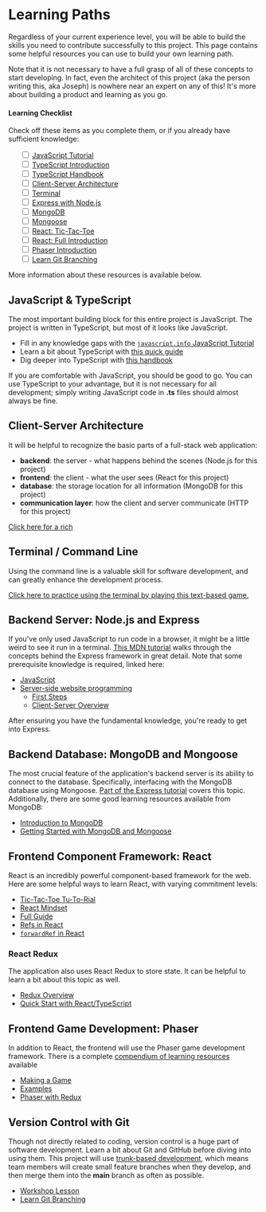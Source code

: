 # Learning Paths
Regardless of your current experience level, you will be able to build the skills you need to contribute successfully to this project. This page contains some helpful resources you can use to build your own learning path.

Note that it is not necessary to have a full grasp of all of these concepts to start developing. In fact, even the architect of this project (aka the person writing this, aka Joseph) is nowhere near an expert on any of this! It's more about building a product and learning as you go.

#### Learning Checklist
Check off these items as you complete them, or if you already have sufficient knowledge:

<ul style="list-style-type: none">
<input type="checkbox" id="js"> <a href="https://javascript.info/">JavaScript Tutorial</a><br>
<input type="checkbox" id="ts"> <a href="https://www.typescriptlang.org/docs/handbook/typescript-in-5-minutes.html">TypeScript Introduction</a><br>
<input type="checkbox" id="ts-hb"> <a href="https://www.typescriptlang.org/docs/handbook/intro.html">TypeScript Handbook</a><br>
<input type="checkbox" id="csa"> <a href="https://en.wikipedia.org/wiki/Client%E2%80%93server_model">Client-Server Architecture</a><br>
<input type="checkbox" id="term"> <a href="http://www.mprat.org/Terminus/">Terminal</a><br>
<input type="checkbox" id="exp"> <a href="https://developer.mozilla.org/en-US/docs/Learn/Server-side/Express_Nodejs">Express with Node.js</a><br>
<input type="checkbox" id="mdb"> <a href="">MongoDB</a><br>
<input type="checkbox" id="mgs"> <a href="">Mongoose</a><br>
<input type="checkbox" id="rttt"> <a href="https://www.mongodb.com/docs/manual/introduction/">React: Tic-Tac-Toe</a><br>
<input type="checkbox" id="rfull"> <a href="https://react.dev/learn/describing-the-ui">React: Full Introduction</a><br>
<input type="checkbox" id="ph"> <a href="https://phaser.io/tutorials/making-your-first-phaser-3-game/part1">Phaser Introduction</a><br>
<input type="checkbox" id="lgb"> <a href="https://learngitbranching.js.org/">Learn Git Branching</a><br>
</ul>

<script>
  document.querySelectorAll("input").forEach(inputElement => {
    const elementId = `${inputElement.id}`;

    inputElement.checked = localStorage.getItem(elementId) === 'checked';
    inputElement.onchange = e => {
      if (e.target.checked) {
        localStorage.setItem(elementId, 'checked');
      } else {
          localStorage.setItem(elementId, 'not-checked');
      }
    };
  });
</script>

More information about these resources is available below.

## JavaScript & TypeScript
The most important building block for this entire project is JavaScript. The project is written in TypeScript, but most of it looks like JavaScript.

- Fill in any knowledge gaps with the [`javascript.info` JavaScript Tutorial](https://javascript.info/)
- Learn a bit about TypeScript with [this quick guide](https://www.typescriptlang.org/docs/handbook/typescript-in-5-minutes.html)
- Dig deeper into TypeScript with [this handbook](https://www.typescriptlang.org/docs/handbook/intro.html)

If you are comfortable with JavaScript, you should be good to go. You can use TypeScript to your advantage, but it is not necessary for all development; simply writing JavaScript code in **.ts** files should almost always be fine.

## Client-Server Architecture
It will be helpful to recognize the basic parts of a full-stack web application:

- **backend**: the server - what happens behind the scenes (Node.js for this project)
- **frontend**: the client - what the user sees (React for this project)
- **database**: the storage location for all information (MongoDB for this project)
- **communication layer**: how the client and server communicate (HTTP for this project)

[Click here for a rich ](https://en.wikipedia.org/wiki/Client%E2%80%93server_model)

## Terminal / Command Line
Using the command line is a valuable skill for software development, and can greatly enhance the development process.

[Click here to practice using the terminal by playing this text-based game.](http://www.mprat.org/Terminus/)

## Backend Server: Node.js and Express
If you've only used JavaScript to run code in a browser, it might be a little weird to see it run in a terminal. [This MDN tutorial](https://developer.mozilla.org/en-US/docs/Learn/Server-side/Express_Nodejs) walks through the concepts behind the Express framework in great detail. Note that some prerequisite knowledge is required, linked here:

- [JavaScript](https://developer.mozilla.org/en-US/docs/Web/JavaScript)
- [Server-side website programming](https://developer.mozilla.org/en-US/docs/Learn/Server-side)
  - [First Steps](https://developer.mozilla.org/en-US/docs/Learn/Server-side/First_steps)
  - [Client-Server Overview](https://developer.mozilla.org/en-US/docs/Learn/Server-side/First_steps/Client-Server_overview)

After ensuring you have the fundamental knowledge, you're ready to get into Express.

## Backend Database: MongoDB and Mongoose
The most crucial feature of the application's backend server is its ability to connect to the database. Specifically, interfacing with the MongoDB database using Mongoose. [Part of the Express tutorial](https://developer.mozilla.org/en-US/docs/Learn/Server-side/Express_Nodejs/mongoose) covers this topic. Additionally, there are some good learning resources available from MongoDB:

- [Introduction to MongoDB](https://www.mongodb.com/docs/manual/introduction/)
- [Getting Started with MongoDB and Mongoose](https://www.mongodb.com/developer/languages/javascript/getting-started-with-mongodb-and-mongoose/)

## Frontend Component Framework: React
React is an incredibly powerful component-based framework for the web. Here are some helpful ways to learn React, with varying commitment levels:

- [Tic-Tac-Toe Tu-To-Rial](https://react.dev/learn/tutorial-tic-tac-toe)
- [React Mindset](https://react.dev/learn/thinking-in-react)
- [Full Guide](https://react.dev/learn/describing-the-ui)
- [Refs in React](https://react.dev/learn/manipulating-the-dom-with-refs)
- [`forwardRef` in React](https://www.youtube.com/watch?v=-vw6uG1JSEA)

### React Redux
The application also uses React Redux to store state. It can be helpful to learn a bit about this topic as well.

- [Redux Overview](https://redux.js.org/tutorials/essentials/part-1-overview-concepts)
- [Quick Start with React/TypeScript](https://react-redux.js.org/tutorials/typescript-quick-start)

## Frontend Game Development: Phaser
In addition to React, the frontend will use the Phaser game development framework. There is a complete [compendium of learning resources](https://phaser.io/learn) available

- [Making a Game](https://phaser.io/tutorials/making-your-first-phaser-3-game/part1)
- [Examples](https://labs.phaser.io/)
- [Phaser with Redux](https://phaser.io/news/2021/07/an-architecture-for-phaser-js-+-redux)

## Version Control with Git
Though not directly related to coding, version control is a huge part of software development. Learn a bit about Git and GitHub before diving into using them. This project will use [trunk-based development](https://www.atlassian.com/continuous-delivery/continuous-integration/trunk-based-development), which means team members will create small feature branches when they develop, and then merge them into the **main** branch as often as possible.

- [Workshop Lesson](https://hylandtechclub.com/capstone/GitHubLesson/StudentDesc.html)
- [Learn Git Branching](https://learngitbranching.js.org/)
